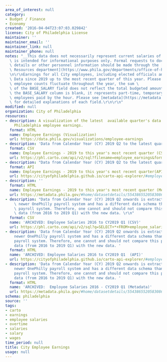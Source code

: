 ```yaml
---
area_of_interest: null
category:
- Budget / Finance
- Economy
created: '2016-04-04T23:07:03.029842'
license: City of Philadelphia License
maintainer: ''
maintainer_email: ''
maintainer_link: null
maintainer_phone: null
notes: "__This data does not necessarily represent current salaries of employees and\
  \ is intended for informational purposes only. Formal requests to document salary\
  \ details or other personnel information should be made through the [City's Human\
  \ Resources department](https://www.phila.gov/departments/office-of-human-resources/).__\r\
  \n\r\nEarnings for all City employees, including elected officials and Court staff. \
  \ Data since 2019 up to the most recent quarter of this year. Please note that since \
  \ employee counts fluctuate throughout the year, the sum \
  \ of the BASE_SALARY field does not reflect the total budgeted amount. Also, when\
  \ the BASE_SALARY column is blank, it represents part-time, temporary, or seasonal\
  \ employees paid by the hour. Please see [metadata](https://metadata.phila.gov/#home/datasetdetails/5543865520583086178c4ebd/representationdetails/604284dc49a209001d746460/?view_287_per_page=25&view_287_page=1)\
  \ for detailed explanations of each field.\r\n\r\n"
modified: null
organization: City of Philadelphia
resources:
- description: A visualization of the latest  available quarter's data on City of
    Philadelphia employee earnings.
  format: HTML
  name: Employee Earnings (Visualization)
  url: https://data.phila.gov/visualizations/employee-earnings
- description: 'Data from Calendar Year (CY) 2019 Q2 to the latest quarter. '
  format: CSV
  name: Employee Earnings - 2019 to this year's most recent quarter (CSV)
  url: https://phl.carto.com/api/v2/sql?filename=employee_earnings&format=csv&q=SELECT%20*%20FROM%20employee_earnings
- description: "Data from Calendar Year (CY) 2019 Q2 to the latest quarter. \r\n"
  format: API
  name: Employee Earnings - 2019 to this year's most recent quarter(API)
  url: https://cityofphiladelphia.github.io/carto-api-explorer/#employee_earnings
- description: ''
  format: HTML
  name: Employee Earnings - 2019 to this year's most recent quarter (Metadata)
  url: https://metadata.phila.gov/#home/datasetdetails/5543865520583086178c4ebd/representationdetails/604284dc49a209001d746460/?view_287_per_page=25&view_287_page=1
- description: "Data from Calendar Year (CY) 2019 Q2 onwards is extracted from the\
    \ newer OnePhilly payroll system and has a different data schema than the legacy\
    \ payroll system. Therefore, one cannot and should not compare this previous earnings\
    \ data (from 2016 to 2019 Q1) with the new data. \r\n"
  format: CSV
  name: 'ARCHIVED: Employee Salaries 2016 to CY2019 Q1 (CSV)'
  url: https://phl.carto.com/api/v2/sql?q=SELECT+*+FROM+employee_salaries_archive&filename=employee_salaries_archive&format=csv&skipfields=cartodb_id,the_geom,the_geom_webmercator
- description: 'Data from Calendar Year (CY) 2019 Q2 onwards is extracted from the
    newer OnePhilly payroll system and has a different data schema than the legacy
    payroll system. Therefore, one cannot and should not compare this previous earnings
    data (from 2016 to 2019 Q1) with the new data. '
  format: HTML
  name: 'ARCHIVED: Employee Salaries 2016 to CY2019 Q1  (API)'
  url: https://cityofphiladelphia.github.io/carto-api-explorer/#employee_salaries_archive
- description: 'Data from Calendar Year (CY) 2019 Q2 onwards is extracted from the
    newer OnePhilly payroll system and has a different data schema than the legacy
    payroll system. Therefore, one cannot and should not compare this previous earnings
    data (from 2016 to 2019 Q1) with the new data. '
  format: HTML
  name: 'ARCHIVED:  Employee Salaries 2016 - CY2019 Q1 (Metadata)'
  url: https://metadata.phila.gov/#home/datasetdetails/5543865520583086178c4ebd/representationdetails/5702f25233ec3695104ca926/
schema: philadelphia
source: ''
tags:
- carto
- earnings
- employee salaries
- overtime
- salaries
- salary
- wages
time_period: null
title: City Employee Earnings
usage: null
---
```

